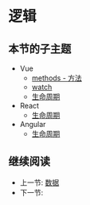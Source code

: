 # 逻辑

## 本节的子主题

+ Vue
  + [methods - 方法](./vue/func/methods.md)
  + [watch](./vue/func/watch.md)
  + [生命周期](./vue/func/lifecycle.md)
+ React
  + [生命周期](./react/lifecycle.md)
+ Angular
  + [生命周期](./angular/lifecycle.md)

## 继续阅读

+ 上一节: [数据](./data.md)
+ 下一节:
